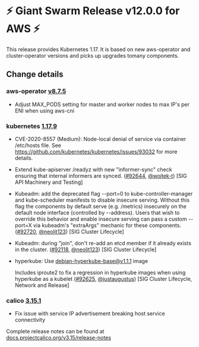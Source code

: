 # :zap: Giant Swarm Release v12.0.0 for AWS :zap:

This release provides Kubernetes 1.17. It is based on new aws-operator and cluster-operator versions and picks up upgrades tomany components.

## Change details

### aws-operator [v8.7.5](https://github.com/giantswarm/aws-operator/blob/master/CHANGELOG.md#875---2020-07-30)

- Adjust MAX_PODS setting for master and worker nodes to max IP's per ENI when using aws-cni

### kubernetes [1.17.9](https://github.com/kubernetes/kubernetes/releases/tag/v1.17.9)

- CVE-2020-8557 (Medium): Node-local denial of service via container /etc/hosts file. See https://github.com/kubernetes/kubernetes/issues/93032 for more details.
- Extend kube-apiserver /readyz with new "informer-sync" check ensuring that internal informers are synced. ([#92644](https://github.com/kubernetes/kubernetes/pull/92644), [@wojtek-t](https://github.com/wojtek-t)) [SIG API Machinery and Testing]
- Kubeadm: add the deprecated flag --port=0 to kube-controller-manager and kube-scheduler manifests to disable insecure serving. Without this flag the components by default serve (e.g. /metrics) insecurely on the default node interface (controlled by --address). Users that wish to override this behavior and enable insecure serving can pass a custom --port=X via kubeadm's "extraArgs" mechanic for these components. ([#92720](https://github.com/kubernetes/kubernetes/pull/92720), [@neolit123](https://github.com/neolit123)) [SIG Cluster Lifecycle]
- Kubeadm: during "join", don't re-add an etcd member if it already exists in the cluster. ([#92118](https://github.com/kubernetes/kubernetes/pull/92118), [@neolit123](https://github.com/neolit123)) [SIG Cluster Lifecycle]
- hyperkube: Use debian-hyperkube-base@v1.1.1 image
  
    Includes iproute2 to fix a regression in hyperkube images
    when using hyperkube as a kubelet ([#92625](https://github.com/kubernetes/kubernetes/pull/92625), [@justaugustus](https://github.com/justaugustus)) [SIG Cluster Lifecycle, Network and Release]

### calico [3.15.1](https://github.com/projectcalico/calico/releases/tag/v3.15.1)

- Fix issue with service IP advertisement breaking host service connectivity

Complete release notes can be found at [docs.projectcalico.org/v3.15/release-notes](https://docs.projectcalico.org/v3.15/release-notes/)
